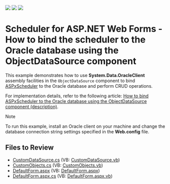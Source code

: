 <!-- default badges list -->
![](https://img.shields.io/endpoint?url=https://codecentral.devexpress.com/api/v1/VersionRange/128545936/14.2.6%2B)
[![](https://img.shields.io/badge/Open_in_DevExpress_Support_Center-FF7200?style=flat-square&logo=DevExpress&logoColor=white)](https://supportcenter.devexpress.com/ticket/details/T223139)
[![](https://img.shields.io/badge/📖_How_to_use_DevExpress_Examples-e9f6fc?style=flat-square)](https://docs.devexpress.com/GeneralInformation/403183)
<!-- default badges end -->

# Scheduler for ASP.NET Web Forms - How to bind the scheduler to the Oracle database using the ObjectDataSource component

This example demonstrates how to use **System.Data.OracleClient** assembly facilities in the `ObjectDataSource` component to bind [ASPxScheduler](https://docs.devexpress.com/AspNet/3830/components/scheduler/visual-elements/aspxscheduler) to the Oracle database and perform CRUD operations. 

For implementation details, refer to the following article: [How to bind ASPxScheduler to the Oracle database using the ObjectDataSource component (description)](https://supportcenter.devexpress.com/ticket/details/t223127/how-to-bind-aspxscheduler-to-the-oracle-data-base-using-the-objectdatasource-component).

> [!NOTE]
> To run this example, install an Oracle client on your machine and change the database connection string settings specified in the **Web.config** file.



## Files to Review

* [CustomDataSource.cs](./CS/WebApplication1/CustomDataSource.cs) (VB: [CustomDataSource.vb](./VB/WebApplication1/CustomDataSource.vb))
* [CustomObjects.cs](./CS/WebApplication1/CustomObjects.cs) (VB: [CustomObjects.vb](./VB/WebApplication1/CustomObjects.vb))
* [DefaultForm.aspx](./CS/WebApplication1/DefaultForm.aspx) (VB: [DefaultForm.aspx](./VB/WebApplication1/DefaultForm.aspx))
* [DefaultForm.aspx.cs](./CS/WebApplication1/DefaultForm.aspx.cs) (VB: [DefaultForm.aspx.vb](./VB/WebApplication1/DefaultForm.aspx.vb))

